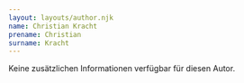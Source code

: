 ```yaml
---
layout: layouts/author.njk
name: Christian Kracht
prename: Christian
surname: Kracht
---
```

Keine zusätzlichen Informationen verfügbar für diesen Autor.
